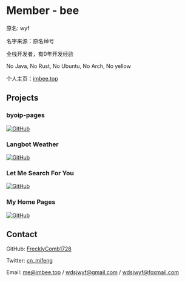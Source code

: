 # Member - bee



原名: wyf



名字来源：原名绰号



全栈开发者，有0年开发经验

No Java, No Rust, No Ubuntu, No Arch, No yellow




个人主页：[imbee.top](http://imbee.top)

## Projects



### byoip-pages



[![GitHub](https://socialify.git.ci/FrecklyComb1728/byoip-pages/image?custom_language=Nuxt&description=1&font=JetBrains+Mono&forks=1&issues=1&language=1&name=1&owner=1&pattern=Plus&pulls=1&stargazers=1&theme=Auto)](https://github.com/FrecklyComb1728/byoip-pages)



### Langbot Weather



[![GitHub](https://socialify.git.ci/FrecklyComb1728/Langbot_Weather/image?custom_language=Python&description=1&font=JetBrains+Mono&forks=1&issues=1&language=1&name=1&owner=1&pattern=Plus&pulls=1&stargazers=1&theme=Auto)](https://github.com/FrecklyComb1728/Langbot_Weather)



### Let Me Search For You



[![GitHub](https://socialify.git.ci/FrecklyComb1728/Let-Me-Search-For-You/image?custom_description=%E8%AE%A9%E6%88%91%E4%B8%BA%E4%BD%A0%E6%90%9C%E7%B4%A2&custom_language=HTML&description=1&font=JetBrains+Mono&forks=1&issues=1&language=1&name=1&owner=1&pattern=Plus&pulls=1&stargazers=1&theme=Auto)](https://github.com/FrecklyComb1728/Let-Me-Search-For-You)



### My Home Pages



[![GitHub](https://socialify.git.ci/FrecklyComb1728/home/image?description=1&font=JetBrains+Mono&forks=1&issues=1&language=1&name=1&owner=1&pattern=Plus&pulls=1&stargazers=1&theme=Auto)](https://github.com/FrecklyComb1728/home)

## Contact



GitHub: [FrecklyComb1728](https://github.com/FrecklyComb1728)



Twitter: [cn_mifeng](https://twitter.com/cn_mifeng)



Email: me@imbee.top / wdsjwyf@gmail.com / wdsjwyf@foxmail.com
